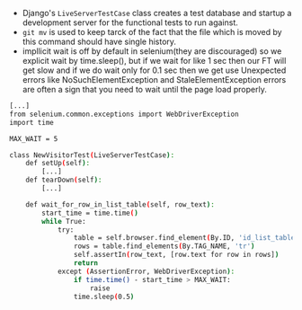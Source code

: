 * Django's ```LiveServerTestCase``` class creates a test database and startup a development server for the functional tests to run against. 
* ```git mv``` is used to keep tarck of the fact that the file which is moved by this command should have single history.
* impllicit wait is off by default in selenium(they are discouraged) so we explicit wait by time.sleep(), but if we wait for like 1 sec then our FT will get slow and if we do wait only for 0.1 sec then we get use Unexpected errors like NoSuchElementException and StaleElementException errors are often a sign that you need to wait until the page load properly.
```bash
[...]
from selenium.common.exceptions import WebDriverException
import time

MAX_WAIT = 5

class NewVisitorTest(LiveServerTestCase):
    def setUp(self):
        [...]
    def tearDown(self):
        [...]

    def wait_for_row_in_list_table(self, row_text):
        start_time = time.time() 
        while True:
            try:
                table = self.browser.find_element(By.ID, 'id_list_table')
                rows = table.find_elements(By.TAG_NAME, 'tr')
                self.assertIn(row_text, [row.text for row in rows])
                return
            except (AssertionError, WebDriverException):
                if time.time() - start_time > MAX_WAIT:
                    raise
                time.sleep(0.5)
```